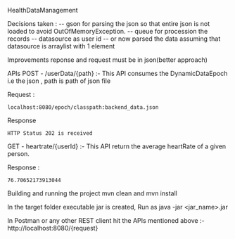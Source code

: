 HealthDataManagement

Decisions taken :
-- gson for parsing the json so that entire json is not loaded to avoid OutOfMemoryException. 
-- queue for procession the records
-- datasource as user id
-- or now parsed the data assuming that datasource is arraylist with 1 element


Improvements
reponse and request must be in json(better approach)

APIs
POST - /userData/{path} :- This API consumes the DynamicDataEpoch i.e the json , path is path of json file

Request :

`localhost:8080/epoch/classpath:backend_data.json`

Response

`HTTP Status 202 is received`

GET - heartrate/{userId} :- This API return the average heartRate of a given person.

Response :

`76.70652173913044`

Building and running the project
mvn clean and mvn install

In the target folder executable jar is created, Run as java -jar <jar_name>.jar

In Postman or any other REST client hit the APIs mentioned above :- http://localhost:8080/{request}